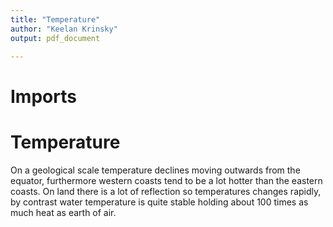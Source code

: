 ```yaml
---
title: "Temperature"
author: "Keelan Krinsky"
output: pdf_document

---
```


# Imports

# Temperature
On a geological scale temperature declines moving outwards from the equator, furthermore western coasts tend to be a lot hotter than the eastern coasts. On land there is a lot of reflection so temperatures changes rapidly, by contrast water temperature is quite stable holding about 100 times as much heat as earth of air. 
